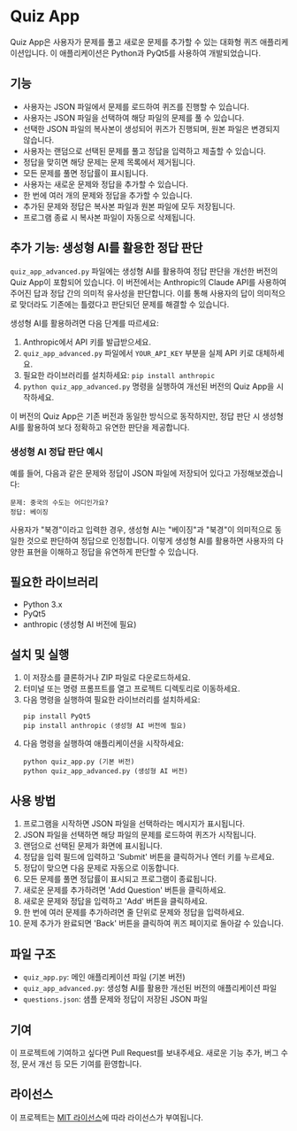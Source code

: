 # Quiz App

Quiz App은 사용자가 문제를 풀고 새로운 문제를 추가할 수 있는 대화형 퀴즈 애플리케이션입니다. 이 애플리케이션은 Python과 PyQt5를 사용하여 개발되었습니다.

## 기능

- 사용자는 JSON 파일에서 문제를 로드하여 퀴즈를 진행할 수 있습니다.
- 사용자는 JSON 파일을 선택하여 해당 파일의 문제를 풀 수 있습니다.
- 선택한 JSON 파일의 복사본이 생성되어 퀴즈가 진행되며, 원본 파일은 변경되지 않습니다.
- 사용자는 랜덤으로 선택된 문제를 풀고 정답을 입력하고 제출할 수 있습니다.
- 정답을 맞히면 해당 문제는 문제 목록에서 제거됩니다.
- 모든 문제를 풀면 정답률이 표시됩니다.
- 사용자는 새로운 문제와 정답을 추가할 수 있습니다.
- 한 번에 여러 개의 문제와 정답을 추가할 수 있습니다.
- 추가된 문제와 정답은 복사본 파일과 원본 파일에 모두 저장됩니다.
- 프로그램 종료 시 복사본 파일이 자동으로 삭제됩니다.

## 추가 기능: 생성형 AI를 활용한 정답 판단

`quiz_app_advanced.py` 파일에는 생성형 AI를 활용하여 정답 판단을 개선한 버전의 Quiz App이 포함되어 있습니다. 이 버전에서는 Anthropic의 Claude API를 사용하여 주어진 답과 정답 간의 의미적 유사성을 판단합니다. 이를 통해 사용자의 답이 의미적으로 맞더라도 기존에는 틀렸다고 판단되던 문제를 해결할 수 있습니다.

생성형 AI를 활용하려면 다음 단계를 따르세요:

1. Anthropic에서 API 키를 발급받으세요.
2. `quiz_app_advanced.py` 파일에서 `YOUR_API_KEY` 부분을 실제 API 키로 대체하세요.
3. 필요한 라이브러리를 설치하세요: `pip install anthropic`
4. `python quiz_app_advanced.py` 명령을 실행하여 개선된 버전의 Quiz App을 시작하세요.

이 버전의 Quiz App은 기존 버전과 동일한 방식으로 동작하지만, 정답 판단 시 생성형 AI를 활용하여 보다 정확하고 유연한 판단을 제공합니다.

### 생성형 AI 정답 판단 예시

예를 들어, 다음과 같은 문제와 정답이 JSON 파일에 저장되어 있다고 가정해보겠습니다:

```
문제: 중국의 수도는 어디인가요?
정답: 베이징
```

사용자가 "북경"이라고 입력한 경우, 생성형 AI는 "베이징"과 "북경"이 의미적으로 동일한 것으로 판단하여 정답으로 인정합니다. 이렇게 생성형 AI를 활용하면 사용자의 다양한 표현을 이해하고 정답을 유연하게 판단할 수 있습니다.

## 필요한 라이브러리

- Python 3.x
- PyQt5
- anthropic (생성형 AI 버전에 필요)

## 설치 및 실행

1. 이 저장소를 클론하거나 ZIP 파일로 다운로드하세요.
2. 터미널 또는 명령 프롬프트를 열고 프로젝트 디렉토리로 이동하세요.
3. 다음 명령을 실행하여 필요한 라이브러리를 설치하세요:
   ```
   pip install PyQt5
   pip install anthropic (생성형 AI 버전에 필요)
   ```
4. 다음 명령을 실행하여 애플리케이션을 시작하세요:
   ```
   python quiz_app.py (기본 버전)
   python quiz_app_advanced.py (생성형 AI 버전)
   ```

## 사용 방법

1. 프로그램을 시작하면 JSON 파일을 선택하라는 메시지가 표시됩니다.
2. JSON 파일을 선택하면 해당 파일의 문제를 로드하여 퀴즈가 시작됩니다.
3. 랜덤으로 선택된 문제가 화면에 표시됩니다.
4. 정답을 입력 필드에 입력하고 'Submit' 버튼을 클릭하거나 엔터 키를 누르세요.
5. 정답이 맞으면 다음 문제로 자동으로 이동합니다.
6. 모든 문제를 풀면 정답률이 표시되고 프로그램이 종료됩니다.
7. 새로운 문제를 추가하려면 'Add Question' 버튼을 클릭하세요.
8. 새로운 문제와 정답을 입력하고 'Add' 버튼을 클릭하세요.
9. 한 번에 여러 문제를 추가하려면 줄 단위로 문제와 정답을 입력하세요.
10. 문제 추가가 완료되면 'Back' 버튼을 클릭하여 퀴즈 페이지로 돌아갈 수 있습니다.

## 파일 구조

- `quiz_app.py`: 메인 애플리케이션 파일 (기본 버전)
- `quiz_app_advanced.py`: 생성형 AI를 활용한 개선된 버전의 애플리케이션 파일
- `questions.json`: 샘플 문제와 정답이 저장된 JSON 파일

## 기여

이 프로젝트에 기여하고 싶다면 Pull Request를 보내주세요. 새로운 기능 추가, 버그 수정, 문서 개선 등 모든 기여를 환영합니다.

## 라이선스

이 프로젝트는 [MIT 라이선스](LICENSE)에 따라 라이선스가 부여됩니다.